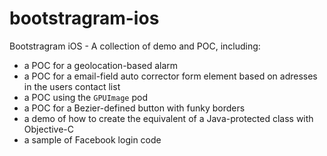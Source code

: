 # bootstragram-ios

Bootstragram iOS - A collection of demo and POC, including:

- a POC for a geolocation-based alarm
- a POC for a email-field auto corrector form element based on adresses in the users contact list
- a POC using the `GPUImage` pod
- a POC for a Bezier-defined button with funky borders
- a demo of how to create the equivalent of a Java-protected class with Objective-C
- a sample of Facebook login code
